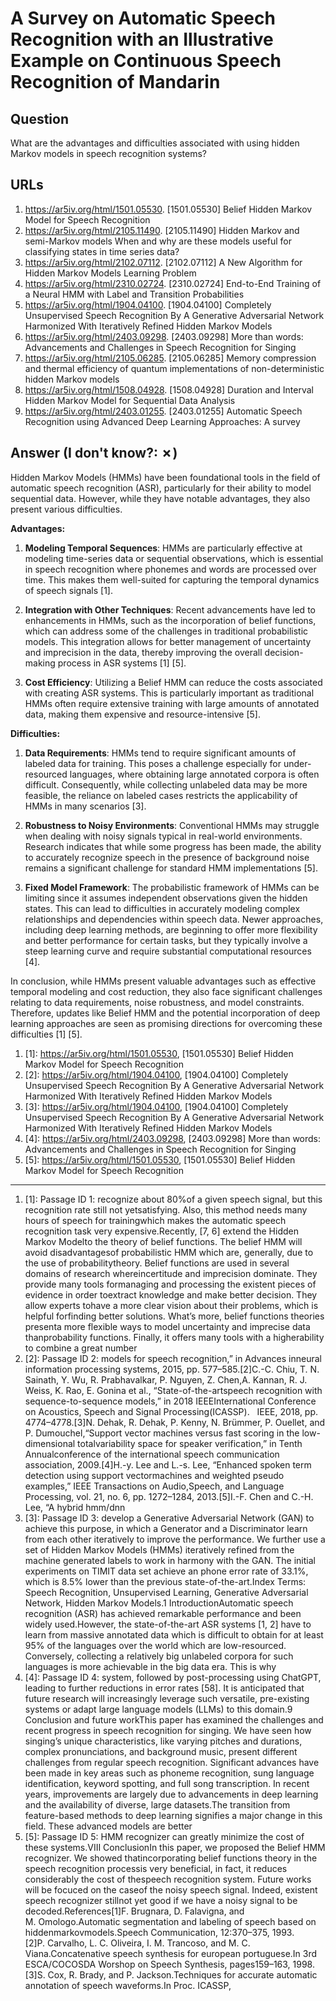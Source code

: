 # A Survey on Automatic Speech Recognition with an Illustrative Example on Continuous Speech Recognition of Mandarin

## Question

What are the advantages and difficulties associated with using hidden Markov models in speech recognition systems?

## URLs

1. https://ar5iv.org/html/1501.05530. [1501.05530] Belief Hidden Markov Model for Speech Recognition
2. https://ar5iv.org/html/2105.11490. [2105.11490] Hidden Markov and semi-Markov models When and why are these models useful for classifying states in time series data?
3. https://ar5iv.org/html/2102.07112. [2102.07112] A New Algorithm for Hidden Markov Models Learning Problem
4. https://ar5iv.org/html/2310.02724. [2310.02724] End-to-End Training of a Neural HMM with Label and Transition Probabilities
5. https://ar5iv.org/html/1904.04100. [1904.04100] Completely Unsupervised Speech Recognition By A Generative Adversarial Network Harmonized With Iteratively Refined Hidden Markov Models
6. https://ar5iv.org/html/2403.09298. [2403.09298] More than words: Advancements and Challenges in Speech Recognition for Singing
7. https://ar5iv.org/html/2105.06285. [2105.06285] Memory compression and thermal efficiency of quantum implementations of non-deterministic hidden Markov models
8. https://ar5iv.org/html/1508.04928. [1508.04928] Duration and Interval Hidden Markov Model for Sequential Data Analysis
9. https://ar5iv.org/html/2403.01255. [2403.01255] Automatic Speech Recognition using Advanced Deep Learning Approaches: A survey

## Answer (I don't know?: ✗)

Hidden Markov Models (HMMs) have been foundational tools in the field of automatic speech recognition (ASR), particularly for their ability to model sequential data. However, while they have notable advantages, they also present various difficulties.

**Advantages:**

1. **Modeling Temporal Sequences**: HMMs are particularly effective at modeling time-series data or sequential observations, which is essential in speech recognition where phonemes and words are processed over time. This makes them well-suited for capturing the temporal dynamics of speech signals [1].

2. **Integration with Other Techniques**: Recent advancements have led to enhancements in HMMs, such as the incorporation of belief functions, which can address some of the challenges in traditional probabilistic models. This integration allows for better management of uncertainty and imprecision in the data, thereby improving the overall decision-making process in ASR systems [1] [5].

3. **Cost Efficiency**: Utilizing a Belief HMM can reduce the costs associated with creating ASR systems. This is particularly important as traditional HMMs often require extensive training with large amounts of annotated data, making them expensive and resource-intensive [5].

**Difficulties:**

1. **Data Requirements**: HMMs tend to require significant amounts of labeled data for training. This poses a challenge especially for under-resourced languages, where obtaining large annotated corpora is often difficult. Consequently, while collecting unlabeled data may be more feasible, the reliance on labeled cases restricts the applicability of HMMs in many scenarios [3].

2. **Robustness to Noisy Environments**: Conventional HMMs may struggle when dealing with noisy signals typical in real-world environments. Research indicates that while some progress has been made, the ability to accurately recognize speech in the presence of background noise remains a significant challenge for standard HMM implementations [5].

3. **Fixed Model Framework**: The probabilistic framework of HMMs can be limiting since it assumes independent observations given the hidden states. This can lead to difficulties in accurately modeling complex relationships and dependencies within speech data. Newer approaches, including deep learning methods, are beginning to offer more flexibility and better performance for certain tasks, but they typically involve a steep learning curve and require substantial computational resources [4].

In conclusion, while HMMs present valuable advantages such as effective temporal modeling and cost reduction, they also face significant challenges relating to data requirements, noise robustness, and model constraints. Therefore, updates like Belief HMM and the potential incorporation of deep learning approaches are seen as promising directions for overcoming these difficulties [1] [5].

1. [1]:  https://ar5iv.org/html/1501.05530, [1501.05530] Belief Hidden Markov Model for Speech Recognition
2. [2]:  https://ar5iv.org/html/1904.04100, [1904.04100] Completely Unsupervised Speech Recognition By A Generative Adversarial Network Harmonized With Iteratively Refined Hidden Markov Models
3. [3]:  https://ar5iv.org/html/1904.04100, [1904.04100] Completely Unsupervised Speech Recognition By A Generative Adversarial Network Harmonized With Iteratively Refined Hidden Markov Models
4. [4]:  https://ar5iv.org/html/2403.09298, [2403.09298] More than words: Advancements and Challenges in Speech Recognition for Singing
5. [5]:  https://ar5iv.org/html/1501.05530, [1501.05530] Belief Hidden Markov Model for Speech Recognition
---
1. [1]:  Passage ID 1: recognize about 80%of a given speech signal, but this recognition rate still not yetsatisfying. Also, this method needs many hours of speech for trainingwhich makes the automatic speech recognition task very expensive.Recently, [7, 6] extend the Hidden Markov Modelto the theory of belief functions. The belief HMM will avoid disadvantagesof probabilistic HMM which are, generally, due to the use of probabilitytheory. Belief functions are used in several domains of research whereincertitude and imprecision dominate. They provide many tools formanaging and processing the existent pieces of evidence in order toextract knowledge and make better decision. They allow experts tohave a more clear vision about their problems, which is helpful forfinding better solutions. What’s more, belief functions theories presenta more flexible ways to model uncertainty and imprecise data thanprobability functions. Finally, it offers many tools with a higherability to combine a great number
2. [2]:  Passage ID 2: models for speech recognition,” in Advances inneural information processing systems, 2015, pp. 577–585.[2]C.-C. Chiu, T. N. Sainath, Y. Wu, R. Prabhavalkar, P. Nguyen, Z. Chen,A. Kannan, R. J. Weiss, K. Rao, E. Gonina et al., “State-of-the-artspeech recognition with sequence-to-sequence models,” in 2018 IEEEInternational Conference on Acoustics, Speech and Signal Processing(ICASSP).   IEEE, 2018, pp. 4774–4778.[3]N. Dehak, R. Dehak, P. Kenny, N. Brümmer, P. Ouellet, and P. Dumouchel,“Support vector machines versus fast scoring in the low-dimensional totalvariability space for speaker verification,” in Tenth Annualconference of the international speech communication association, 2009.[4]H.-y. Lee and L.-s. Lee, “Enhanced spoken term detection using support vectormachines and weighted pseudo examples,” IEEE Transactions on Audio,Speech, and Language Processing, vol. 21, no. 6, pp. 1272–1284, 2013.[5]I.-F. Chen and C.-H. Lee, “A hybrid hmm/dnn
3. [3]:  Passage ID 3: develop a Generative Adversarial Network (GAN) to achieve this purpose, in which a Generator and a Discriminator learn from each other iteratively to improve the performance. We further use a set of Hidden Markov Models (HMMs) iteratively refined from the machine generated labels to work in harmony with the GAN. The initial experiments on TIMIT data set achieve an phone error rate of 33.1%, which is 8.5% lower than the previous state-of-the-art.Index Terms: Speech Recognition, Unsupervised Learning, Generative Adversarial Network, Hidden Markov Models.1 IntroductionAutomatic speech recognition (ASR) has achieved remarkable performance and been widely used.However, the state-of-the-art ASR systems [1, 2] have to learn from massive annotated data which is difficult to obtain for at least 95% of the languages over the world which are low-resourced. Conversely, collecting a relatively big unlabeled corpora for such languages is more achievable in the big data era. This is why
4. [4]:  Passage ID 4: system, followed by post-processing using ChatGPT, leading to further reductions in error rates [58]. It is anticipated that future research will increasingly leverage such versatile, pre-existing systems or adapt large language models (LLMs) to this domain.9 Conclusion and future workThis paper has examined the challenges and recent progress in speech recognition for singing. We have seen how singing’s unique characteristics, like varying pitches and durations, complex pronunciations, and background music, present different challenges from regular speech recognition. Significant advances have been made in key areas such as phoneme recognition, sung language identification, keyword spotting, and full song transcription. In recent years, improvements are largely due to advancements in deep learning and the availability of diverse, large datasets.The transition from feature-based methods to deep learning signifies a major change in this field. These advanced models are better
5. [5]:  Passage ID 5: HMM recognizer can greatly minimize the cost of these systems.VIII ConclusionIn this paper, we proposed the Belief HMM recognizer. We showed thatincorporating belief functions theory in the speech recognition processis very beneficial, in fact, it reduces considerably the cost of thespeech recognition system. Future works will be focuced on the caseof the noisy speech signal. Indeed, existent speech recognizer stillnot yet good if we have a noisy signal to be decoded.References[1]F. Brugnara, D. Falavigna, and M. Omologo.Automatic segmentation and labeling of speech based on hiddenmarkovmodels.Speech Communication, 12:370–375, 1993.[2]P. Carvalho, L. C. Oliveira, I. M. Trancoso, and M. C. Viana.Concatenative speech synthesis for european portuguese.In 3rd ESCA/COCOSDA Worshop on Speech Synthesis, pages159–163, 1998.[3]S. Cox, R. Brady, and P. Jackson.Techniques for accurate automatic annotation of speech waveforms.In Proc. ICASSP,